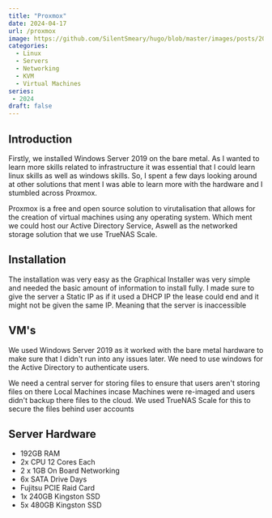 ```yaml
---
title: "Proxmox"
date: 2024-04-17
url: /proxmox
image: https://github.com/SilentSmeary/hugo/blob/master/images/posts/2024/proxmox.png?raw=true
categories:
  - Linux
  - Servers
  - Networking
  - KVM
  - Virtual Machines
series:
 - 2024 
draft: false
---
```

## Introduction
Firstly, we installed Windows Server 2019 on the bare metal. As I wanted to learn more skills related to infrastructure it was essential that I could learn linux skills as well as windows skills. So, I spent a few days looking around at other solutions that ment I was able to learn more with the hardware and I stumbled across Proxmox.

Proxmox is a free and open source solution to virutalisation that allows for the creation of virtual machines using any operating system. Which ment we could host our Active Directory Service, Aswell as the networked storage solution that we use TrueNAS Scale.

## Installation
The installation was very easy as the Graphical Installer was very simple and needed the basic amount of information to install fully. I made sure to give the server a Static IP as if it used a DHCP IP the lease could end and it might not be given the same IP. Meaning that the server is inaccessible

## VM's
We used Windows Server 2019 as it worked with the bare metal hardware to make sure that I didn't run into any issues later. We need to use windows for the Active Directory to authenticate users.

We need a central server for storing files to ensure that users aren't storing files on there Local Machines incase Machines were re-imaged and users didn't backup there files to the cloud. We used TrueNAS Scale for this to secure the files behind user accounts

## Server Hardware
- 192GB RAM
- 2x CPU 12 Cores Each
- 2 x 1GB On Board Networking
- 6x SATA Drive Days
- Fujitsu PCIE Raid Card
- 1x 240GB Kingston SSD 
- 5x 480GB Kingston SSD